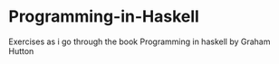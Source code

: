 # Programming-in-Haskell
Exercises as i go through the book Programming in haskell by Graham Hutton
